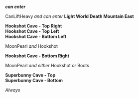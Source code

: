 ﻿***can enter***

CanLiftHeavy *and* *can enter* **Light World Death Mountain East**

**Hookshot Cave - Top Right**  
**Hookshot Cave - Top Left**  
**Hookshot Cave - Bottom Left**

MoonPearl *and* Hookshot

**Hookshot Cave - Bottom Right**

MoonPearl *and either* Hookshot *or* Boots

**Superbunny Cave - Top**  
**Superbunny Cave - Bottom**

*Always*
